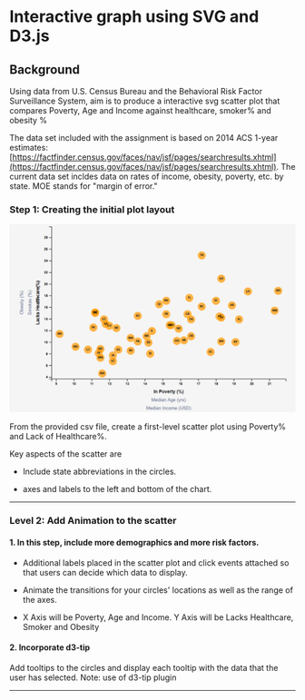 # Interactive graph using SVG and D3.js

## Background

Using data from U.S. Census Bureau and the Behavioral Risk Factor Surveillance System, aim is to produce a interactive svg scatter plot that compares Poverty, Age and Income against healthcare, smoker% and obesity %

The data set included with the assignment is based on 2014 ACS 1-year estimates: [https://factfinder.census.gov/faces/nav/jsf/pages/searchresults.xhtml](https://factfinder.census.gov/faces/nav/jsf/pages/searchresults.xhtml). The current data set incldes data on rates of income, obesity, poverty, etc. by state. MOE stands for "margin of error."


### Step 1: Creating the initial plot layout

![scatter](Images/scatter-initial.PNG)

From the provided csv file, create a first-level scatter plot using Poverty% and Lack of Healthcare%.

Key aspects of the scatter are
* Include state abbreviations in the circles.

* axes and labels to the left and bottom of the chart.
----

### Level 2: Add Animation to the scatter

#### 1. In this step, include more demographics and more risk factors. 
* Additional labels placed in the scatter plot and click events attached so that users can decide which data to display. 
* Animate the transitions for your circles' locations as well as the range of the axes. 

* X Axis will be Poverty, Age and Income. Y Axis will be Lacks Healthcare, Smoker and Obesity

#### 2. Incorporate d3-tip

 Add tooltips to the circles and display each tooltip with the data that the user has selected. Note: use of d3-tip plugin

- - -
